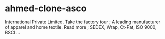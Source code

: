 # ahmed-clone-asco
International Private Limited. Take the factory tour ; A leading manufacturer of apparel and home textile. Read more ; SEDEX, Wrap, Ct-Pat, ISO 9000, BSCI ...
